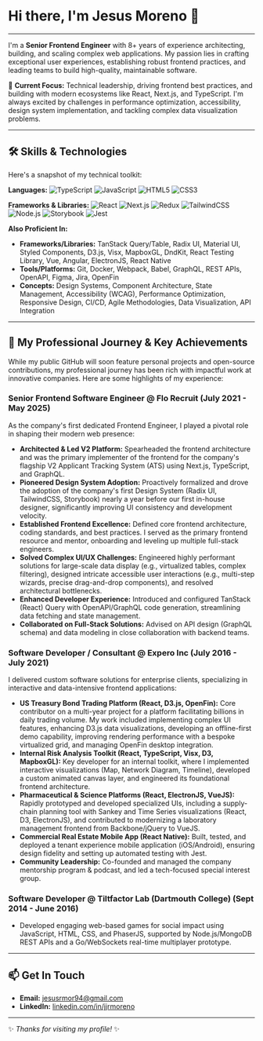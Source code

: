 # Hi there, I'm Jesus Moreno 👋



---

I'm a **Senior Frontend Engineer** with 8+ years of experience architecting, building, and scaling complex web applications. My passion lies in crafting exceptional user experiences, establishing robust frontend practices, and leading teams to build high-quality, maintainable software.

🚀 **Current Focus:** Technical leadership, driving frontend best practices, and building with modern ecosystems like React, Next.js, and TypeScript. I'm always excited by challenges in performance optimization, accessibility, design system implementation, and tackling complex data visualization problems.

---

## 🛠️ Skills & Technologies

Here's a snapshot of my technical toolkit:

**Languages:**
![TypeScript](https://img.shields.io/badge/TypeScript-007ACC?style=for-the-badge&logo=typescript&logoColor=white)
![JavaScript](https://img.shields.io/badge/JavaScript-F7DF1E?style=for-the-badge&logo=javascript&logoColor=black)
![HTML5](https://img.shields.io/badge/HTML5-E34F26?style=for-the-badge&logo=html5&logoColor=white)
![CSS3](https://img.shields.io/badge/CSS3-1572B6?style=for-the-badge&logo=css3&logoColor=white)

**Frameworks & Libraries:**
![React](https://img.shields.io/badge/React-20232A?style=for-the-badge&logo=react&logoColor=61DAFB)
![Next.js](https://img.shields.io/badge/Next.js-000000?style=for-the-badge&logo=nextdotjs&logoColor=white)
![Redux](https://img.shields.io/badge/Redux-593D88?style=for-the-badge&logo=redux&logoColor=white)
![TailwindCSS](https://img.shields.io/badge/Tailwind_CSS-38B2AC?style=for-the-badge&logo=tailwind-css&logoColor=white)
![Node.js](https://img.shields.io/badge/Node.js-43853D?style=for-the-badge&logo=node.js&logoColor=white)
![Storybook](https://img.shields.io/badge/Storybook-FF4785?style=for-the-badge&logo=storybook&logoColor=white)
![Jest](https://img.shields.io/badge/Jest-C21325?style=for-the-badge&logo=jest&logoColor=white)

**Also Proficient In:**
*   **Frameworks/Libraries:** TanStack Query/Table, Radix UI, Material UI, Styled Components, D3.js, Visx, MapboxGL, DndKit, React Testing Library, Vue, Angular, ElectronJS, React Native
*   **Tools/Platforms:** Git, Docker, Webpack, Babel, GraphQL, REST APIs, OpenAPI, Figma, Jira, OpenFin
*   **Concepts:** Design Systems, Component Architecture, State Management, Accessibility (WCAG), Performance Optimization, Responsive Design, CI/CD, Agile Methodologies, Data Visualization, API Integration

---

## 🚀 My Professional Journey & Key Achievements

While my public GitHub will soon feature personal projects and open-source contributions, my professional journey has been rich with impactful work at innovative companies. Here are some highlights of my experience:

### Senior Frontend Software Engineer @ Flo Recruit (July 2021 - May 2025)
As the company's first dedicated Frontend Engineer, I played a pivotal role in shaping their modern web presence:
*   **Architected & Led V2 Platform:** Spearheaded the frontend architecture and was the primary implementer of the frontend for the company's flagship V2 Applicant Tracking System (ATS) using Next.js, TypeScript, and GraphQL.
*   **Pioneered Design System Adoption:** Proactively formalized and drove the adoption of the company's first Design System (Radix UI, TailwindCSS, Storybook) nearly a year before our first in-house designer, significantly improving UI consistency and development velocity.
*   **Established Frontend Excellence:** Defined core frontend architecture, coding standards, and best practices. I served as the primary frontend resource and mentor, onboarding and leveling up multiple full-stack engineers.
*   **Solved Complex UI/UX Challenges:** Engineered highly performant solutions for large-scale data display (e.g., virtualized tables, complex filtering), designed intricate accessible user interactions (e.g., multi-step wizards, precise drag-and-drop components), and resolved architectural bottlenecks.
*   **Enhanced Developer Experience:** Introduced and configured TanStack (React) Query with OpenAPI/GraphQL code generation, streamlining data fetching and state management.
*   **Collaborated on Full-Stack Solutions:** Advised on API design (GraphQL schema) and data modeling in close collaboration with backend teams.

### Software Developer / Consultant @ Expero Inc (July 2016 - July 2021)
I delivered custom software solutions for enterprise clients, specializing in interactive and data-intensive frontend applications:
*   **US Treasury Bond Trading Platform (React, D3.js, OpenFin):** Core contributor on a multi-year project for a platform facilitating billions in daily trading volume. My work included implementing complex UI features, enhancing D3.js data visualizations, developing an offline-first demo capability, improving rendering performance with a bespoke virtualized grid, and managing OpenFin desktop integration.
*   **Internal Risk Analysis Toolkit (React, TypeScript, Visx, D3, MapboxGL):** Key developer for an internal toolkit, where I implemented interactive visualizations (Map, Network Diagram, Timeline), developed a custom animated canvas layer, and engineered its foundational frontend architecture.
*   **Pharmaceutical & Science Platforms (React, ElectronJS, VueJS):** Rapidly prototyped and developed specialized UIs, including a supply-chain planning tool with Sankey and Time Series visualizations (React, D3, ElectronJS), and contributed to modernizing a laboratory management frontend from Backbone/jQuery to VueJS.
*   **Commercial Real Estate Mobile App (React Native):** Built, tested, and deployed a tenant experience mobile application (iOS/Android), ensuring design fidelity and setting up automated testing with Jest.
*   **Community Leadership:** Co-founded and managed the company mentorship program & podcast, and led a tech-focused special interest group.

### Software Developer @ Tiltfactor Lab (Dartmouth College) (Sept 2014 - June 2016)
*   Developed engaging web-based games for social impact using JavaScript, HTML, CSS, and PhaserJS, supported by Node.js/MongoDB REST APIs and a Go/WebSockets real-time multiplayer prototype.

---

## 📫 Get In Touch

*   **Email:** [jesusrmor94@gmail.com](mailto:jesusrmor94@gmail.com)
*   **LinkedIn:** [linkedin.com/in/jjrmoreno](https://www.linkedin.com/in/jjrmoreno/)

---
✨ _Thanks for visiting my profile!_ ✨
